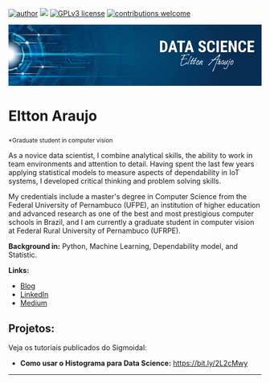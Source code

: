 [![author](https://img.shields.io/badge/author-elttonara-red.svg)](https://www.linkedin.com/in/eltton-araujo-b707368b) [![](https://img.shields.io/badge/python-3.7+-blue.svg)](https://www.python.org/downloads/release/python-365/) [![GPLv3 license](https://img.shields.io/badge/License-GPLv3-blue.svg)](http://perso.crans.org/besson/LICENSE.html) [![contributions welcome](https://img.shields.io/badge/contributions-welcome-brightgreen.svg?style=flat)](https://github.com/elttontullyo/data_science/issues)

<p align="center">
  <img src="banner.png" >
</p>

# Eltton Araujo
<sub>*Graduate student in computer vision</sub>

As a novice data scientist, I combine analytical skills, the ability to work in team environments and attention to detail. Having spent the last few years applying statistical models to measure aspects of dependability in IoT systems, I developed critical thinking and problem solving skills.

My credentials include a master's degree in Computer Science from the Federal University of Pernambuco (UFPE), an institution of higher education and advanced research as one of the best and most prestigious computer schools in Brazil, and I am currently a graduate student in computer vision at Federal Rural University of Pernambuco (UFRPE).

**Background in:** Python, Machine Learning, Dependability model, and Statistic.

**Links:**
* [Blog](http://sigmoidal.ai)
* [LinkedIn](https://www.linkedin.com/in/carlosfab)
* [Medium](https://www.medium.com)


## Projetos:
Veja os tutoriais publicados do Sigmoidal:

* **Como usar o Histograma para Data Science:** https://bit.ly/2L2cMwy


---





